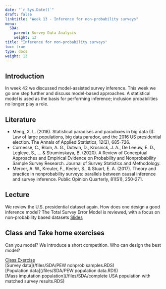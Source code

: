 ```yaml
---
date: "`r Sys.Date()`"
draft: false
linktitle: "Week 13 - Inference for non-probability surveys"
menu:
  SDA:
    parent: Survey Data Analysis
    weight: 13
title: "Inference for non-probability surveys"
toc: true
type: docs
weight: 13
---
```


## Introduction

In week 42 we discussed model-assisted survey inference. This week we go one step further and discuss model-based approaches. A statistical model is used as the basis for performing inference; inclusion probabilities no longer play a role.

## Literature

-	Meng, X. L. (2018). Statistical paradises and paradoxes in big data (I): Law of large populations, big data paradox, and the 2016 US presidential election. The Annals of Applied Statistics, 12(2), 685-726.  
-  Cornesse, C., Blom, A. G., Dutwin, D., Krosnick, J. A., De Leeuw, E. D., Legleye, S., ... & Struminskaya, B. (2020). A Review of Conceptual Approaches and Empirical Evidence on Probability and Nonprobability Sample Survey Research. Journal of Survey Statistics and Methodology.  
- Mercer, A. W., Kreuter, F., Keeter, S., & Stuart, E. A. (2017). Theory and practice in nonprobability surveys: parallels between causal inference and survey inference. Public Opinion Quarterly, 81(S1), 250-271.  


## Lecture
We review the U.S. presidential dataset again. How does one design a good inference model? The Total Survey Error Model is reviewed, with a focus on non-probability based datasets
[Slides](/files/SDA/lecture_week_49_nonprob.pdf)

## Class and Take home exercises
Can you model? We introduce a short competition. Who can design the best model? 

[Class Exercise](/files/SDA/class_exercise_week_48.pdf)  
[Survey data](/files/SDA/PEW nonprob samples.RDS)  
[Population data](/files/SDA/PEW population data.RDS)  
[Mass imputation population](/files/SDA/complete USA population with matched survey results.RDS)  






